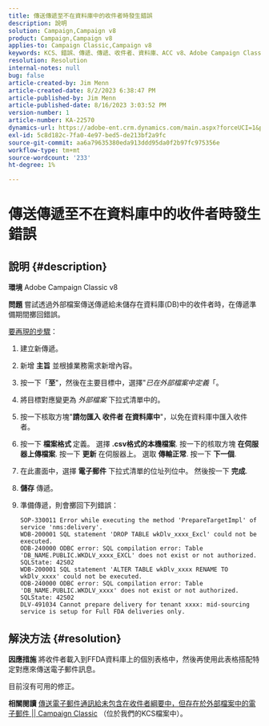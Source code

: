 ```yaml
---
title: 傳送傳遞至不在資料庫中的收件者時發生錯誤
description: 說明
solution: Campaign,Campaign v8
product: Campaign,Campaign v8
applies-to: Campaign Classic,Campaign v8
keywords: KCS、錯誤、傳遞、傳遞、收件者、資料庫、ACC v8、Adobe Campaign Classic v8
resolution: Resolution
internal-notes: null
bug: false
article-created-by: Jim Menn
article-created-date: 8/2/2023 6:38:47 PM
article-published-by: Jim Menn
article-published-date: 8/16/2023 3:03:52 PM
version-number: 1
article-number: KA-22570
dynamics-url: https://adobe-ent.crm.dynamics.com/main.aspx?forceUCI=1&pagetype=entityrecord&etn=knowledgearticle&id=6b6596ca-6331-ee11-bdf3-6045bd006295
exl-id: 5c8d182c-7fa0-4e97-bed5-de213bf2a9fc
source-git-commit: aa6a79635380eda913ddd95da0f2b97fc975356e
workflow-type: tm+mt
source-wordcount: '233'
ht-degree: 1%

---
```


# 傳送傳遞至不在資料庫中的收件者時發生錯誤

## 說明 {#description}


<b>環境</b>
Adobe Campaign Classic v8

<b>問題</b>
嘗試透過外部檔案傳送傳遞給未儲存在資料庫(DB)中的收件者時，在傳遞準備期間擲回錯誤。

<u>要再現的步驟</u>：

1. 建立新傳遞。
2. 新增 <b>主旨</b> 並根據業務需求新增內容。
3. 按一下「<b>至</b>&quot;，然後在主要目標中，選擇&quot;*已在外部檔案中定義*「。
4. 將目標對應變更為 *外部檔案* 下拉式清單中的。
5. 按一下核取方塊&quot;<b>請勿匯入 </b><b>收件者</b><b> 在資料庫中</b>&quot;，以免在資料庫中匯入收件者。
6. 按一下 <b>檔案格式 </b>定義。 選擇 <b>.csv格式的本機檔案</b>. 按一下的核取方塊 <b>在伺服器上傳檔案</b>. 按一下 <b>更新</b> 在伺服器上。 選取 <b>傳輸正常</b>. 按一下 <b>下一個</b>.
7. 在此畫面中，選擇 <b>電子郵件</b> 下拉式清單的位址列位中。 然後按一下 <b>完成</b>.
8. <b>儲存</b> 傳遞。
9. 準備傳遞，則會擲回下列錯誤：




   ```
   SOP-330011 Error while executing the method 'PrepareTargetImpl' of service 'nms:delivery'.
   WDB-200001 SQL statement 'DROP TABLE wkDlv_xxxx_Excl' could not be executed.
   ODB-240000 ODBC error: SQL compilation error: Table 'DB_NAME.PUBLIC.WKDLV_xxxx_EXCL' does not exist or not authorized. SQLState: 42S02
   WDB-200001 SQL statement 'ALTER TABLE wkDlv_xxxx RENAME TO wkDlv_xxxx' could not be executed.
   ODB-240000 ODBC error: SQL compilation error: Table 'DB_NAME.PUBLIC.WKDLV_xxxx' does not exist or not authorized. SQLState: 42S02
   DLV-491034 Cannot prepare delivery for tenant xxxx: mid-sourcing service is setup for Full FDA deliveries only.
   ```



## 解決方法 {#resolution}


<b>因應措施</b>
將收件者載入到FFDA資料庫上的個別表格中，然後再使用此表格搭配特定對應來傳送電子郵件訊息。

目前沒有可用的修正。

<b>相關閱讀</b>
[傳送電子郵件通訊給未包含在收件者綱要中，但存在於外部檔案中的電子郵件 || Campaign Classic](https://experienceleague.adobe.com/docs/experience-cloud-kcs/kbarticles/KA-15917.html) （位於我們的KCS檔案中）。
